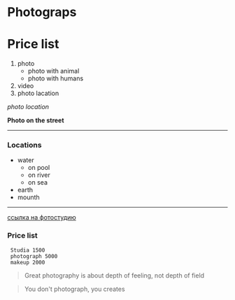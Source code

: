 # Photograps

# Price list

1. photo
    * photo with animal
    * photo with humans
2. video
3. photo lacation

*photo location*

**Photo on the street**

---
### Locations
+ water
     * on pool
     * on river
     * on sea
+ earth
+ mounth

---
[ссылка на фотостудию](https://www.studiorent.ru/studios/)

### Price list

```
 Studia 1500
 photograph 5000
 makeup 2000
 ```

 >Great photography is about depth of feeling, not depth of field

 >You don't photograph, you creates
 